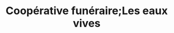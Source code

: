 ---
title: "Coopérative funéraire;Les eaux vives"
url: /riviere-du-loup/cooperative-funeraire-les-eaux-vives/
shop: funeral directors
---